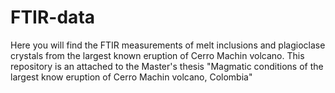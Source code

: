 # FTIR-data
Here you will find the FTIR measurements of melt inclusions and plagioclase crystals from the largest known eruption of Cerro Machin volcano. This repository is an attached to the Master's thesis "Magmatic conditions of the largest know eruption of Cerro Machin volcano, Colombia"
